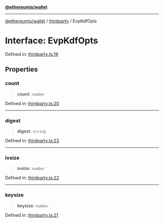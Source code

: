 [**@ethereumjs/wallet**](../../../../README.md)

***

[@ethereumjs/wallet](../../../../README.md) / [thirdparty](../README.md) / EvpKdfOpts

# Interface: EvpKdfOpts

Defined in: [thirdparty.ts:19](https://github.com/ethereumjs/ethereumjs-monorepo/blob/master/packages/wallet/src/thirdparty.ts#L19)

## Properties

### count

> **count**: `number`

Defined in: [thirdparty.ts:20](https://github.com/ethereumjs/ethereumjs-monorepo/blob/master/packages/wallet/src/thirdparty.ts#L20)

***

### digest

> **digest**: `string`

Defined in: [thirdparty.ts:23](https://github.com/ethereumjs/ethereumjs-monorepo/blob/master/packages/wallet/src/thirdparty.ts#L23)

***

### ivsize

> **ivsize**: `number`

Defined in: [thirdparty.ts:22](https://github.com/ethereumjs/ethereumjs-monorepo/blob/master/packages/wallet/src/thirdparty.ts#L22)

***

### keysize

> **keysize**: `number`

Defined in: [thirdparty.ts:21](https://github.com/ethereumjs/ethereumjs-monorepo/blob/master/packages/wallet/src/thirdparty.ts#L21)
